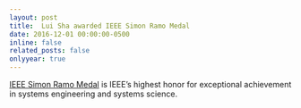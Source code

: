 ```yaml
---
layout: post
title:  Lui Sha awarded IEEE Simon Ramo Medal
date: 2016-12-01 00:00:00-0500
inline: false
related_posts: false
onlyyear: true
---
```


[IEEE Simon Ramo Medal](https://corporate-awards.ieee.org/award/ieee-simon-ramo-medal/) is IEEE’s highest honor for exceptional achievement in systems engineering and systems science.

<br>